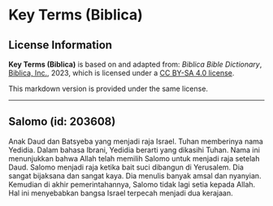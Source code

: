 # Key Terms (Biblica)

## License Information

**Key Terms (Biblica)** is based on and adapted from: _Biblica Bible Dictionary_, [Biblica, Inc.](https://www.biblica.com/), 2023, which is licensed under a [CC BY-SA 4.0 license](https://creativecommons.org/licenses/by-sa/4.0/legalcode.en).

This markdown version is provided under the same license.



--------------------------------

## Salomo (id: 203608)

Anak Daud dan Batsyeba yang menjadi raja Israel. Tuhan memberinya nama Yedidia. Dalam bahasa Ibrani, Yedidia berarti yang dikasihi Tuhan. Nama ini menunjukkan bahwa Allah telah memilih Salomo untuk menjadi raja setelah Daud. Salomo menjadi raja ketika bait suci dibangun di Yerusalem. Dia sangat bijaksana dan sangat kaya. Dia menulis banyak amsal dan nyanyian. Kemudian di akhir pemerintahannya, Salomo tidak lagi setia kepada Allah. Hal ini menyebabkan bangsa Israel terpecah menjadi dua kerajaan.


